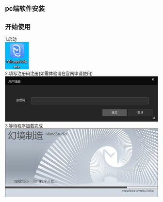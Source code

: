 ## pc端软件安装





## 开始使用
1.启动  
![avatar](../_images/logo.png)  
2.填写注册码注册(如需体验请在官网申请使用)  
![avatar](../_images/zcm.png)  
3.等待程序加载完成  
![avatar](../_images/load.png)  


